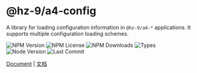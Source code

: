 # @hz-9/a4-config

A library for loading configuration information in `@hz-9/a4-*` applications. It supports multiple configuration loading schemes.

![NPM Version][npm-version-url] ![NPM License][npm-license-url] ![NPM Downloads][npm-downloads-url] ![Types][types-url]
<br /> ![Node Version][node-version-url] ![Last Commit][last-commit-url]

[npm-version-url]: https://badgen.net/npm/v/@hz-9/a4-config
[npm-license-url]: https://badgen.net/npm/license/@hz-9/a4-config
[npm-downloads-url]: https://badgen.net/npm/dt/@hz-9/a4-config
[types-url]: https://badgen.net/npm/types/@hz-9/a4-config
[node-version-url]: https://badgen.net/npm/node/@hz-9/a4-config
[last-commit-url]: https://badgen.net/github/last-commit/hz-9/a4

[Document](https://hz-9.github.io/a4/guide/a4-config/) | [文档](https://hz-9.github.io/a4/zh-CN/guide/a4-config/)
